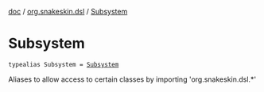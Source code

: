 [doc](../index.md) / [org.snakeskin.dsl](index.md) / [Subsystem](./-subsystem.md)

# Subsystem

`typealias Subsystem = `[`Subsystem`](../org.snakeskin.subsystem/-subsystem/index.md)

Aliases to allow access to certain classes
by importing 'org.snakeskin.dsl.*'

